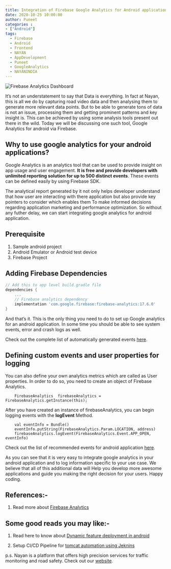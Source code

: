 ```yaml
---
title: Integration of Firebase Google Analytics for Android application
date: 2020-10-25 10:00:00
author: Puneet
categories : 
- ["Android"]
tags:
  - Firebase
  - Android
  - Frontend
  - NAYAN
  - AppDevelopment
  - Puneet
  - GoogleAnalytics
  - NAYANINDIA
---
```


![Firebase Analytics Dashboard](/blog/Android/firebase_google_analytics/sample_firebase_analytics_dashboard.png)

It’s not an understatement to say that Data is everything. In fact at Nayan, this is all we do by capturing road video data and then analysing them to generate more relevant data points. But to be able to generate  tons of data is not an issue, processing them and getting prominent patterns and key insight is. This can be achieved by using some analysis tools
present out there in the wild. Today we will be discussing one such tool, Google Analytics for android via Firebase.


## Why to use google analytics for your android applications?

Google Analytics is an analytics tool that can be used to provide insight on app usage and user engagement. **It is free and provide developers with unlimited reporting solution for up to 500 distinct events**. These events can be defined easily by using Firebase SDK.

The analytical report generated by it not only helps developer understand that how user are interacting with there application but also provide key pointers to consider which enables them
To make informed decisions regarding application marketing and performance optimization. So without any futher delay, we can start integrating google analytics for android application.

## Prerequisite

1. Sample android project
2. Android Emulator or Android test device
3. Firebase Project

## Adding Firebase Dependencies 

``` app/build.gradle
// Add this to app level build.gradle file
dependencies {
    ...
    // Firebase analytics dependency
    implementation 'com.google.firebase:firebase-analytics:17.6.0'
}
```

And that’s it. This is the only thing you need to do to set up Google analytics for an android application. In some time you should be able to see system events, error and crash logs as well. 

Check out the complete list of automatically generated events [here](https://support.google.com/firebase/answer/6317486).

## Defining custom events and user properties for logging

You can also define your own analytics metrics which are called as User properties. In order to do so, you need to create an object of Firebase Analytics.


```
    FirebaseAnalytics  firebaseAnalytics = FirebaseAnalytics.getInstance(this);
```

After you have created an instance of firebaseAnalytics, you can begin logging events with the **logEvent** Method.

```
    val eventInfo = Bundle()
    eventInfo.putString(FirebaseAnalytics.Param.LOCATION, address)
    firebaseAnalytics.logEvent(FirebaseAnalytics.Event.APP_OPEN, eventInfo) 
```

Check out the list of recommended events for android application [here](https://support.google.com/firebase/answer/6317498?hl=en&ref_topic=6317484).

As you can see that it is very easy to integrate google analytics in your android application and to log information specific to your use case. We believe that all of this additional data will
Help you develop more awesome applications and guide you making the right decision for your users. Happy coding.

## References:-

1. Read more about [Firebase Analytics](https://firebase.google.com/docs/analytics/get-started?platform=android)

## Some good reads you may like:-

1. Read here to know about [Dynamic feature deployment in android](https://nayan.co/blog/Android/Dynamic-feature-deployment-in-android/)

2. Setup CI/CD Pipeline for [tomcat automation using Jeknins](https://nayan.co/blog/JAVA/How-to-setup-jenkins-CI-CD-pipeline-with-apache-tomcat/)

p.s. Nayan is a platform that offers high precision services for traffic monitoring and road safety. Check out our [website](https://nayan.co/#/home).